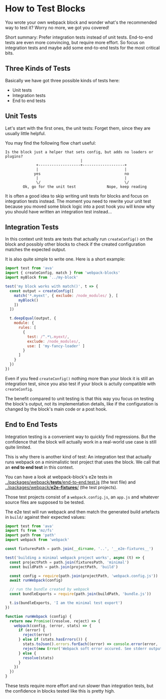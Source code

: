 # How to Test Blocks

You wrote your own webpack block and wonder what's the recommended way to test it? Worry no more, we got you covered!

Short summary: Prefer integration tests instead of unit tests. End-to-end tests are even more convincing, but require more effort. So focus on integration tests and maybe add some end-to-end tests for the most critical bits.


## Three Kinds of Tests

Basically we have got three possible kinds of tests here:

* Unit tests
* Integration tests
* End to end tests


## Unit Tests

Let's start with the first ones, the unit tests: Forget them, since they are usually little helpful.

You may find the following flow chart useful:

```
Is the block just a helper that sets config, but adds no loaders or plugins?
                                  |
              +-------------------+-------------------+
              |                                       |
             yes                                      no
              |                                       |
              \/                                      \/
        Ok, go for the unit test              Nope, keep reading
```

It is often a good idea to skip writing unit tests for blocks and focus on integration tests instead. The moment you need to rewrite your unit test because you moved some block logic into a post hook you will know why you should have written an integration test instead...


## Integration Tests

In this context unit tests are tests that actually run `createConfig()` on the block and possibly other blocks to check if the created configuration matches the expected output.

It is also quite simple to write one. Here is a short example:

```js
import test from 'ava'
import { createConfig, match } from 'webpack-blocks'
import myBlock from '../my-block'

test('my block works with match()', t => {
  const output = createConfig([
    match('*.myext', { exclude: /node_modules/ }, [
      myBlock()
    ])
  ])

  t.deepEqual(output, {
    module: {
      rules: [
        {
          test: /^.*\.myext/,
          exclude: /node_modules/,
          use: [ 'my-fancy-loader' ]
        }
      ]
    }
  })
})
```

Even if you feed `createConfig()` nothing more than your block it is still an integration test, since you also test if your block is actully compatible with `createConfig`.

The benefit compared to unit testing is that this way you focus on testing the block's output, not its implementation details, like if the configuration is changed by the block's main code or a post hook.


## End to End Tests

Integration testing is a convenient way to quickly find regressions. But the confidence that the block will actually work in a real-world use case is still quite limited.

This is why there is another kind of test: An integration test that actually runs webpack on a minimalistic test project that uses the block. We call that an **end to end test** in this context.

You can have a look at webpack-block's e2e tests in [../packages/webpack/__tests__/end-to-end.test.js](packages/webpack/__tests__/end-to-end.test.js) (the test file) and [../packages/webpack/__e2e-fixtures__/](packages/webpack/__e2e-fixtures__/) (the test projects).

Those test projects consist of a `webpack.config.js`, an `app.js` and whatever source files are supposed to be tested.


The e2e test will run webpack and then match the generated build artefacts in `build/` against their expected values:

```js
import test from 'ava'
import fs from 'mz/fs'
import path from 'path'
import webpack from 'webpack'

const fixturesPath = path.join(__dirname, '..', '__e2e-fixtures__')

test('building a minimal webpack project works', async (t) => {
  const projectPath = path.join(fixturesPath, 'minimal')
  const buildPath = path.join(projectPath, 'build')

  const config = require(path.join(projectPath, 'webpack.config.js'))
  await runWebpack(config)

  // run the bundle created by webpack
  const bundleExports = require(path.join(buildPath, 'bundle.js'))

  t.is(bundleExports, 'I am the minimal test export')
})

function runWebpack (config) {
  return new Promise((resolve, reject) => {
    webpack(config, (error, stats) => {
      if (error) {
        reject(error)
      } else if (stats.hasErrors()) {
        stats.toJson().errors.forEach((error) => console.error(error, '\n'))
        reject(new Error('Webpack soft error occured. See stderr output.'))
      } else {
        resolve(stats)
      }
    })
  })
}
```

These tests require more effort and run slower than integration tests, but the confidence in blocks tested like this is pretty high.
